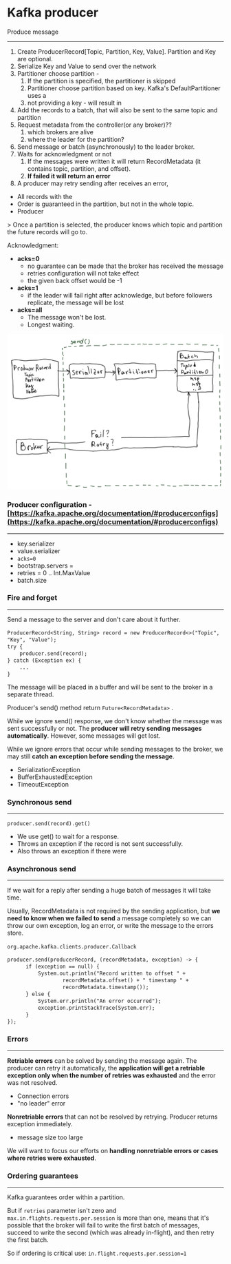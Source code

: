 # Kafka producer

Produce message

***

1. Create ProducerRecord\[Topic, Partition, Key, Value]. Partition and Key are optional.
2. Serialize Key and Value to send over the network
3. Partitioner choose partition -
   1. If the partition is specified, the partitioner is skipped
   2. Partitioner choose partition based on key. Kafka's DefaultPartitioner uses a
   3. not providing a key - will result in
4. Add the records to a batch, that will also be sent to the same topic and partition
5. Request metadata from the controller(or any broker)??
   1. which brokers are alive
   2. where the leader for the partition?
6. Send message or batch (asynchronously) to the leader broker.
7. Waits for acknowledgment or not
   1. If the messages were written it will return RecordMetadata (it contains topic, partition, and offset).
   2. **If failed it will return an error**
8. A producer may retry sending after receives an error,

* All records with the
* Order is guaranteed in the partition, but not in the whole topic.
* Producer

\> Once a partition is selected, the producer knows which topic and partition the future records will go to.

Acknowledgment:

* **acks=0**
  * no guarantee can be made that the broker has received the message
  * retries configuration will not take effect
  * the given back offset would be -1
* **acks=1**
  * if the leader will fail right after acknowledge, but before followers replicate, the message will be lost
* **acks=all**
  * The message won't be lost.
  * Longest waiting.

![](<../../.gitbook/assets/image (5).png>)

### Producer configuration - [https://kafka.apache.org/documentation/#producerconfigs](https://kafka.apache.org/documentation/#producerconfigs)

***

* key.serializer
* value.serializer
* `acks=0`
* bootstrap.servers =
* retries = 0 .. Int.MaxValue
* batch.size

### Fire and forget

***

Send a message to the server and don't care about it further.

```
ProducerRecord<String, String> record = new ProducerRecord<>("Topic", "Key", "Value");
try {
    producer.send(record); 
} catch (Exception ex) {
    ...
}
```

The message will be placed in a buffer and will be sent to the broker in a separate thread.

Producer's send() method return `Future<RecordMetadata>` .

While we ignore send() response, we don't know whether the message was sent successfully or not. The **producer will retry sending messages automatically**. However, some messages will get lost.

While we ignore errors that occur while sending messages to the broker, we may still **catch an exception before sending the message**.

* SerializationException
* BufferExhaustedException
* TimeoutException

### Synchronous send

***

```
producer.send(record).get()
```

* We use get() to wait for a response.
* Throws an exception if the record is not sent successfully.
* Also throws an exception if there were

### Asynchronous send

***

If we wait for a reply after sending a huge batch of messages it will take time.

Usually, RecordMetadata is not required by the sending application, but **we need to know when we failed to send** a message completely so we can throw our own exception, log an error, or write the message to the errors store.

`org.apache.kafka.clients.producer.Callback`

```
producer.send(producerRecord, (recordMetadata, exception) -> {
      if (exception == null) {
          System.out.println("Record written to offset " +
                  recordMetadata.offset() + " timestamp " +
                  recordMetadata.timestamp());
      } else {
          System.err.println("An error occurred");
          exception.printStackTrace(System.err);
      }
});
```

### Errors

***

**Retriable errors** can be solved by sending the message again. The producer can retry it automatically, the **application will get a retriable exception only when the number of retries was exhausted** and the error was not resolved.

* Connection errors
* "no leader" error

**Nonretriable errors** that can not be resolved by retrying. Producer returns exception immediately.

* message size too large

We will want to focus our efforts on **handling nonretriable errors or cases where retries were exhausted**.

### Ordering guarantees

***

Kafka guarantees order within a partition.

But if `retries` parameter isn't zero and `max.in.flights.requests.per.session` is more than one, means that it's possible that the broker will fail to write the first batch of messages, succeed to write the second (which was already in-flight), and then retry the first batch.

So if ordering is critical use: `in.flight.requests.per.session=1`
